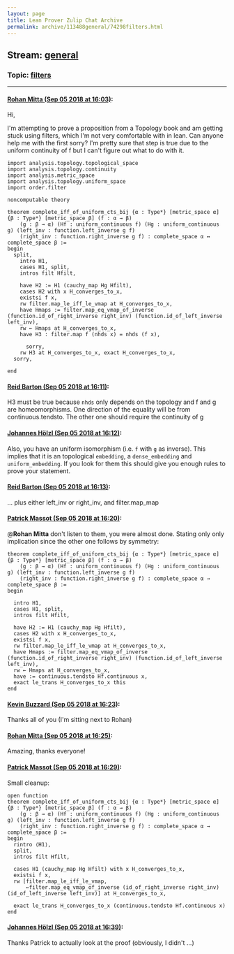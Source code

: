 ```yaml
---
layout: page
title: Lean Prover Zulip Chat Archive 
permalink: archive/113488general/74298filters.html
---
```


## Stream: [general](index.html)
### Topic: [filters](74298filters.html)

---

#### [Rohan Mitta (Sep 05 2018 at 16:03)](https://leanprover.zulipchat.com/#narrow/stream/113488-general/topic/filters/near/133377621):
Hi,

I'm attempting to prove a proposition from a Topology book and am getting stuck using filters, which I'm not very comfortable with in lean. Can anyone help me with the first sorry? I'm pretty sure that step is true due to the uniform continuity of f but I can't figure out what to do with it.

```lean
import analysis.topology.topological_space
import analysis.topology.continuity
import analysis.metric_space
import analysis.topology.uniform_space
import order.filter

noncomputable theory

theorem complete_iff_of_uniform_cts_bij {α : Type*} [metric_space α] {β : Type*} [metric_space β] (f : α → β) 
    (g : β → α) (Hf : uniform_continuous f) (Hg : uniform_continuous g) (left_inv : function.left_inverse g f)
    (right_inv : function.right_inverse g f) : complete_space α ↔ complete_space β := 
begin
  split,
    intro H1,
    cases H1, split,
    intros filt Hfilt, 
  
    have H2 := H1 (cauchy_map Hg Hfilt),
    cases H2 with x H_converges_to_x,
    existsi f x,
    rw filter.map_le_iff_le_vmap at H_converges_to_x,
    have Hmaps := filter.map_eq_vmap_of_inverse (function.id_of_right_inverse right_inv) (function.id_of_left_inverse left_inv),
    rw ← Hmaps at H_converges_to_x,
    have H3 : filter.map f (nhds x) = nhds (f x),
          
      sorry,
    rw H3 at H_converges_to_x, exact H_converges_to_x,
  sorry,
  
end
```

#### [Reid Barton (Sep 05 2018 at 16:11)](https://leanprover.zulipchat.com/#narrow/stream/113488-general/topic/filters/near/133378115):
H3 must be true because `nhds` only depends on the topology and f and g are homeomorphisms.
One direction of the equality will be from continuous.tendsto. The other one should require the continuity of g

#### [Johannes Hölzl (Sep 05 2018 at 16:12)](https://leanprover.zulipchat.com/#narrow/stream/113488-general/topic/filters/near/133378211):
Also, you have an uniform isomorphism (i.e. `f` with `g` as inverse). This implies that it is an topological `embedding`, a `dense_embedding` and `uniform_embedding`. If you look for them this should give you enough rules to prove your statement.

#### [Reid Barton (Sep 05 2018 at 16:13)](https://leanprover.zulipchat.com/#narrow/stream/113488-general/topic/filters/near/133378251):
... plus either left_inv or right_inv, and filter.map_map

#### [Patrick Massot (Sep 05 2018 at 16:20)](https://leanprover.zulipchat.com/#narrow/stream/113488-general/topic/filters/near/133378669):
@**Rohan Mitta** don't listen to them, you were almost done. Stating only only implication since the other one follows by symmetry:
```lean
theorem complete_iff_of_uniform_cts_bij {α : Type*} [metric_space α] {β : Type*} [metric_space β] (f : α → β)
    (g : β → α) (Hf : uniform_continuous f) (Hg : uniform_continuous g) (left_inv : function.left_inverse g f)
    (right_inv : function.right_inverse g f) : complete_space α → complete_space β :=
begin
  
  intro H1,
  cases H1, split,
  intros filt Hfilt,

  have H2 := H1 (cauchy_map Hg Hfilt),
  cases H2 with x H_converges_to_x,
  existsi f x,
  rw filter.map_le_iff_le_vmap at H_converges_to_x,
  have Hmaps := filter.map_eq_vmap_of_inverse (function.id_of_right_inverse right_inv) (function.id_of_left_inverse left_inv),
  rw ← Hmaps at H_converges_to_x,
  have := continuous.tendsto Hf.continuous x,
  exact le_trans H_converges_to_x this
end
```

#### [Kevin Buzzard (Sep 05 2018 at 16:23)](https://leanprover.zulipchat.com/#narrow/stream/113488-general/topic/filters/near/133378866):
Thanks all of you (I'm sitting next to Rohan)

#### [Rohan Mitta (Sep 05 2018 at 16:25)](https://leanprover.zulipchat.com/#narrow/stream/113488-general/topic/filters/near/133378965):
Amazing, thanks everyone!

#### [Patrick Massot (Sep 05 2018 at 16:29)](https://leanprover.zulipchat.com/#narrow/stream/113488-general/topic/filters/near/133379170):
Small cleanup:
```lean
open function
theorem complete_iff_of_uniform_cts_bij {α : Type*} [metric_space α] {β : Type*} [metric_space β] (f : α → β)
    (g : β → α) (Hf : uniform_continuous f) (Hg : uniform_continuous g) (left_inv : function.left_inverse g f)
    (right_inv : function.right_inverse g f) : complete_space α → complete_space β :=
begin
  rintro ⟨H1⟩,
  split,
  intros filt Hfilt,

  cases H1 (cauchy_map Hg Hfilt) with x H_converges_to_x,
  existsi f x,
  rw [filter.map_le_iff_le_vmap,
      ←filter.map_eq_vmap_of_inverse (id_of_right_inverse right_inv) (id_of_left_inverse left_inv)] at H_converges_to_x,
  
  exact le_trans H_converges_to_x (continuous.tendsto Hf.continuous x)
end
```

#### [Johannes Hölzl (Sep 05 2018 at 16:39)](https://leanprover.zulipchat.com/#narrow/stream/113488-general/topic/filters/near/133379874):
Thanks Patrick to actually look at the proof (obviously, I didn't ...)

